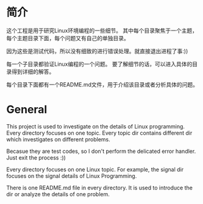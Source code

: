# 简介

这个工程是用于研究Linux环境编程的一些细节。
其中每个目录聚焦于一个主题，每个主题目录下面，每个问题又有自己的单独目录。

因为这些是测试代码，所以没有细致的进行错误处理。就直接退出进程了事:))

每一个子目录都验证Linux编程的一个问题。
要了解细节的话，可以进入具体的目录得到详细的解答。

每个目录下面都有一个README.md文件，用于介绍该目录或者分析具体的问题。

# General
This project is used to investigate on the details of Linux programming.
Every directory focuses on one topic.
Every topic dir contains different dir which investigates on different problems.

Becasue they are test codes, so I don't perform the delicated error handler.
Just exit the process :))

Every directory focuses on one Linux topic. For example, the signal dir focuses
on the signal details of Linux Programming.

There is one README.md file in every directory. It is used to introduce the dir
or analyze the details of one problem.



